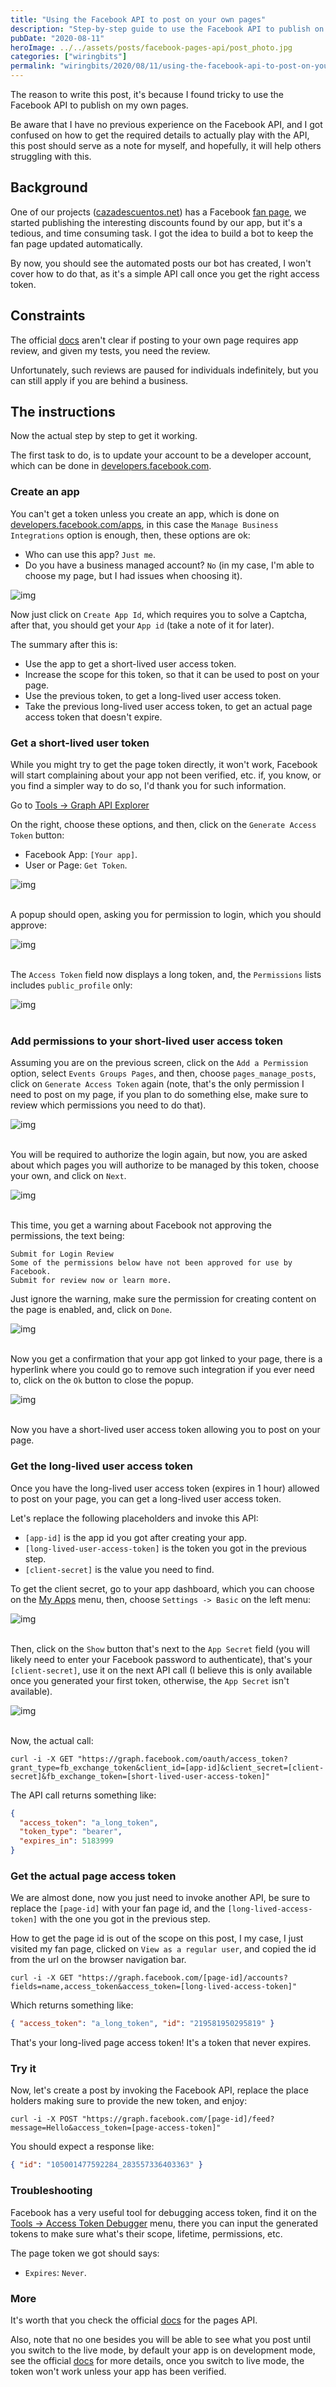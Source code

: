 ```yaml
---
title: "Using the Facebook API to post on your own pages"
description: "Step-by-step guide to use the Facebook API to publish on your own pages, including getting access tokens and handling app review requirements."
pubDate: "2020-08-11"
heroImage: ../../assets/posts/facebook-pages-api/post_photo.jpg
categories: ["wiringbits"]
permalink: "wiringbits/2020/08/11/using-the-facebook-api-to-post-on-your-own-pages.html"
---
```


The reason to write this post, it's because I found tricky to use the Facebook API to publish on my own pages.

Be aware that I have no previous experience on the Facebook API, and I got confused on how to get the required details to actually play with the API, this post should serve as a note for myself, and hopefully, it will help others struggling with this.

## Background

One of our projects ([cazadescuentos.net](https://cazadescuentos.net)) has a Facebook [fan page](https://www.facebook.com/cazadescuentos.net), we started publishing the interesting discounts found by our app, but it's a tedious, and time consuming task. I got the idea to build a bot to keep the fan page updated automatically.

By now, you should see the automated posts our bot has created, I won't cover how to do that, as it's a simple API call once you get the right access token.

## Constraints

The official [docs](https://developers.facebook.com/docs/app-review) aren't clear if posting to your own page requires app review, and given my tests, you need the review.

Unfortunately, such reviews are paused for individuals indefinitely, but you can still apply if you are behind a business.

## The instructions

Now the actual step by step to get it working.

The first task to do, is to update your account to be a developer account, which can be done in [developers.facebook.com](https://developers.facebook.com/).

### Create an app

You can't get a token unless you create an app, which is done on [developers.facebook.com/apps](https://developers.facebook.com/apps/), in this case the `Manage Business Integrations` option is enough, then, these options are ok:

- Who can use this app? `Just me`.
- Do you have a business managed account? `No` (in my case, I'm able to choose my page, but I had issues when choosing it).

![img](../../assets/posts/facebook-pages-api/fb-create-app.png)

Now just click on `Create App Id`, which requires you to solve a Captcha, after that, you should get your `App id` (take a note of it for later).

The summary after this is:

- Use the app to get a short-lived user access token.
- Increase the scope for this token, so that it can be used to post on your page.
- Use the previous token, to get a long-lived user access token.
- Take the previous long-lived user access token, to get an actual page access token that doesn't expire.

### Get a short-lived user token

While you might try to get the page token directly, it won't work, Facebook will start complaining about your app not been verified, etc. if, you know, or you find a simpler way to do so, I'd thank you for such information.

Go to [Tools -> Graph API Explorer](https://developers.facebook.com/tools/explorer/)

On the right, choose these options, and then, click on the `Generate Access Token` button:

- Facebook App: `[Your app]`.
- User or Page: `Get Token`.

![img](../../assets/posts/facebook-pages-api/fb-graph-api-default-options.png)
<br/><br/>

A popup should open, asking you for permission to login, which you should approve:

![img](../../assets/posts/facebook-pages-api/fb-login-to-get-first-token.png)
<br/><br/>

The `Access Token` field now displays a long token, and, the `Permissions` lists includes `public_profile` only:

![img](../../assets/posts/facebook-pages-api/fb-first-token.png)
<br/><br/>

### Add permissions to your short-lived user access token

Assuming you are on the previous screen, click on the `Add a Permission` option, select `Events Groups Pages`, and then, choose `pages_manage_posts`, click on `Generate Access Token` again (note, that's the only permission I need to post on my page, if you plan to do something else, make sure to review which permissions you need to do that).

![img](../../assets/posts/facebook-pages-api/fb-add-permission.png)
<br/><br/>

You will be required to authorize the login again, but now, you are asked about which pages you will authorize to be managed by this token, choose your own, and click on `Next`.

![img](../../assets/posts/facebook-pages-api/fb-authorize-page.png)
<br/><br/>

This time, you get a warning about Facebook not approving the permissions, the text being:

```text
Submit for Login Review
Some of the permissions below have not been approved for use by Facebook.
Submit for review now or learn more.
```

Just ignore the warning, make sure the permission for creating content on the page is enabled, and, click on `Done`.

![img](../../assets/posts/facebook-pages-api/fb-authorize-page-warning.png)
<br/><br/>

Now you get a confirmation that your app got linked to your page, there is a hyperlink where you could go to remove such integration if you ever need to, click on the `Ok` button to close the popup.

![img](../../assets/posts/facebook-pages-api/fb-app-linked.png)
<br/><br/>

Now you have a short-lived user access token allowing you to post on your page.

### Get the long-lived user access token

Once you have the long-lived user access token (expires in 1 hour) allowed to post on your page, you can get a long-lived user access token.

Let's replace the following placeholders and invoke this API:

- `[app-id]` is the app id you got after creating your app.
- `[long-lived-user-access-token]` is the token you got in the previous step.
- `[client-secret]` is the value you need to find.

To get the client secret, go to your app dashboard, which you can choose on the [My Apps](https://developers.facebook.com/apps/) menu, then, choose `Settings -> Basic` on the left menu:

![img](../../assets/posts/facebook-pages-api/fb-app-settings.png)
<br/><br/>

Then, click on the `Show` button that's next to the `App Secret` field
(you will likely need to enter your Facebook password to authenticate), that's your `[client-secret]`, use it on the next API call (I believe this is only available once you generated your first token, otherwise, the `App Secret` isn't available).

![img](../../assets/posts/facebook-pages-api/fb-app-settings-basic.png)
<br/><br/>

Now, the actual call:

```shell
curl -i -X GET "https://graph.facebook.com/oauth/access_token?grant_type=fb_exchange_token&client_id=[app-id]&client_secret=[client-secret]&fb_exchange_token=[short-lived-user-access-token]"
```

The API call returns something like:

```json
{
  "access_token": "a_long_token",
  "token_type": "bearer",
  "expires_in": 5183999
}
```

### Get the actual page access token

We are almost done, now you just need to invoke another API, be sure to replace the `[page-id]` with your fan page id, and the `[long-lived-access-token]` with the one you got in the previous step.

How to get the page id is out of the scope on this post, I my case, I just visited my fan page, clicked on `View as a regular user`, and copied the id from the url on the browser navigation bar.

```shell
curl -i -X GET "https://graph.facebook.com/[page-id]/accounts?fields=name,access_token&access_token=[long-lived-access-token]"
```

Which returns something like:

```json
{ "access_token": "a_long_token", "id": "219581950295819" }
```

That's your long-lived page access token! It's a token that never expires.

### Try it

Now, let's create a post by invoking the Facebook API, replace the place holders making sure to provide the new token, and enjoy:

```shell
curl -i -X POST "https://graph.facebook.com/[page-id]/feed?message=Hello&access_token=[page-access-token]"
```

You should expect a response like:

```json
{ "id": "105001477592284_283557336403363" }
```

### Troubleshooting

Facebook has a very useful tool for debugging access token, find it on the [Tools -> Access Token Debugger](https://developers.facebook.com/docs/pages/access-tokens) menu, there you can input the generated tokens to make sure what's their scope, lifetime, permissions, etc.

The page token we got should says:

- `Expires`: `Never`.

### More

It's worth that you check the official [docs](https://developers.facebook.com/docs/pages/overview) for the pages API.

Also, note that no one besides you will be able to see what you post until you switch to the live mode, by default your app is on development mode, see the official [docs](https://developers.facebook.com/docs/apps/#development-mode) for more details, once you switch to live mode, the token won't work unless your app has been verified.
